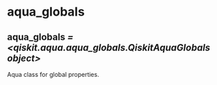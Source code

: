 # aqua\_globals

## aqua\_globals *= \<qiskit.aqua.aqua\_globals.QiskitAquaGlobals object>*

Aqua class for global properties.
